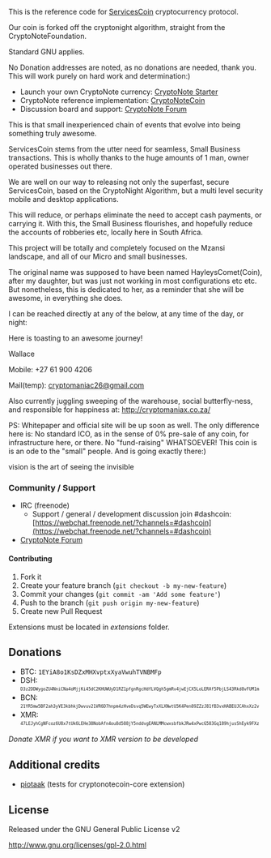 This is the reference code for [ServicesCoin](https://cryptonote.org) cryptocurrency protocol.

Our coin is forked off the cryptonight algorithm, straight from the CryptoNoteFoundation. 

Standard GNU applies. 

No Donation addresses are noted, as no donations are needed, thank you. 
This will work purely on hard work and determination:)

* Launch your own CryptoNote currency: [CryptoNote Starter](https://cryptonotestarter.org/)
* CryptoNote reference implementation: [CryptoNoteCoin](https://cryptonote-coin.org)
* Discussion board and support: [CryptoNote Forum](https://forum.cryptonote.org)

This is that small inexperienced chain of events that evolve into being something truly awesome. 

ServicesCoin stems from the utter need for seamless, Small Business transactions. This is wholly thanks to the huge amounts of 1 man, owner operated businesses out there.

We are well on our way to releasing not only the superfast, secure ServicesCoin, based on the CryptoNight Algorithm, but a multi level security mobile and desktop applications. 

This will reduce, or perhaps eliminate the need to accept cash payments, or carrying it. With this, the Small Business flourishes, and hopefully reduce the accounts of robberies etc, locally here in South Africa. 

This project will be totally and completely focused on the Mzansi landscape, and all of our Micro and small businesses. 

The original name was supposed to have been named HayleysComet(Coin), after my daughter, but was just not working in most configurations etc etc. But nonetheless, this is dedicated to her, as a reminder that she will be awesome, in everything she does.  

I can be reached directly at any of the below, at any time of the day, or night:

Here is toasting to an awesome journey!

Wallace

Mobile:       +27 61 900 4206

Mail(temp):   cryptomaniac26@gmail.com

Also currently juggling sweeping of the warehouse, social butterfly-ness, and responsible for happiness at:
http://cryptomaniax.co.za/


PS: Whitepaper and official site will be up soon as well. The only difference here is:
No standard ICO, as in the sense of 0% pre-sale of any coin, for infrastructure here, or there. No "fund-raising" WHATSOEVER!
This coin is is an ode to the "small" people. And is going exactly there:)




vision is the art of seeing the invisible


### Community / Support

* IRC (freenode)
  * Support / general / development discussion join #dashcoin: [https://webchat.freenode.net/?channels=#dashcoin](https://webchat.freenode.net/?channels=#dashcoin)
* [CryptoNote Forum](https://forum.cryptonote.org/)


#### Contributing

1. Fork it
2. Create your feature branch (`git checkout -b my-new-feature`)
3. Commit your changes (`git commit -am 'Add some feature'`)
4. Push to the branch (`git push origin my-new-feature`)
5. Create new Pull Request

Extensions must be located in *extensions* folder.


Donations
---------
* BTC: `1EYiA8o1KsDZxMHXvptxXyaVwuhTVNBMFp`
* DSH: <sup><sub>`D3z2DDWygoZU4NniCNa4oMjjKi45dC2KHUWUyD1RZ1pfgnRgcHdfLVQgh5gmRv4jwEjCX5LoLERAf5PbjLS43Rkd8vFUM1m`</sup></sub>
* BCN: <sup><sub>`21YR5mw5BF2ah3yVE3kbhkjDwvuv21VR6D7hnpm4zHveDsvq5WEwyTxXLXNwtU5K4Pen89ZZzJ81fB3vxHABEUJCAhxXz2v`</sup></sub>
* XMR: <sup><sub>`47LEJyhCgNFcoz6U8x7tUk6LEHe38NobAfn4ou8d588jY5nddvgEANLMMcwxsbfbkJRw4xPwcG583Gq189hjusShEyk9FXz`</sup></sub>

*Donate XMR if you want to XMR version to be developed*

Additional credits
------------------
* [piotaak](https://github.com/piotaak) (tests for cryptonotecoin-core extension)

License
-------
Released under the GNU General Public License v2

http://www.gnu.org/licenses/gpl-2.0.html
